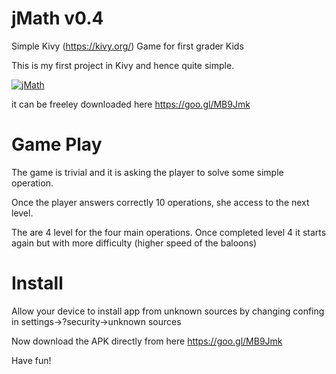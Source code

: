 # jMath v0.4
Simple Kivy (https://kivy.org/) Game for first grader Kids

This is my first project in Kivy and hence quite simple.


[![jMath](https://img.youtube.com/vi/R66iivvBRzY/0.jpg)](https://www.youtube.com/watch?v=R66iivvBRzY)

it can be freeley downloaded here https://goo.gl/MB9Jmk 

# Game Play
The game is trivial and it is asking the player to solve some simple operation.

Once the player answers correctly 10 operations, she access to the next level.

The are 4 level for the four main operations. Once completed level 4 it starts again but with more difficulty (higher speed of the baloons)

# Install

Allow your device to install app from unknown sources by changing confing in settings->?security->unknown sources

Now download the APK directly from here https://goo.gl/MB9Jmk

Have fun!





